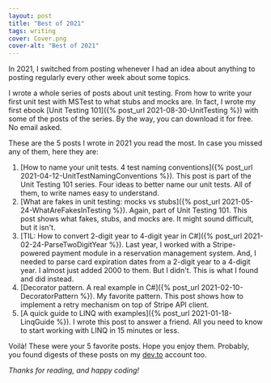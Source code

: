 ```yaml
---
layout: post
title: "Best of 2021"
tags: writing
cover: Cover.png
cover-alt: "Best of 2021" 
---
```


In 2021, I switched from posting whenever I had an idea about anything to posting regularly every other week about some topics.

I wrote a whole series of posts about unit testing. From how to write your first unit test with MSTest to what stubs and mocks are. In fact, I wrote my first ebook [Unit Testing 101]({% post_url 2021-08-30-UnitTesting %}) with some of the posts of the series. By the way, you can download it for free. No email asked.

These are the 5 posts I wrote in 2021 you read the most. In case you missed any of them, here they are:

1. [How to name your unit tests. 4 test naming conventions]({% post_url 2021-04-12-UnitTestNamingConventions %}). This post is part of the Unit Testing 101 series. Four ideas to better name our unit tests. All of them, to write names easy to understand.
2. [What are fakes in unit testing: mocks vs stubs]({% post_url 2021-05-24-WhatAreFakesInTesting %}). Again, part of Unit Testing 101. This post shows what fakes, stubs, and mocks are. It might sound difficult, but it isn't.
3. [TIL: How to convert 2-digit year to 4-digit year in C#]({% post_url 2021-02-24-ParseTwoDigitYear %}). Last year, I worked with a Stripe-powered payment module in a reservation management system. And, I needed to parse card expiration dates from a 2-digit year to a 4-digit year. I almost just added 2000 to them. But I didn't. This is what I found and did instead.
4. [Decorator pattern. A real example in C#]({% post_url 2021-02-10-DecoratorPattern %}). My favorite pattern. This post shows how to implement a retry mechanism on top of Stripe API client.
5. [A quick guide to LINQ with examples]({% post_url 2021-01-18-LinqGuide %}). I wrote this post to answer a friend. All you need to know to start working with LINQ in 15 minutes or less.

Voilà! These were your 5 favorite posts. Hope you enjoy them. Probably, you found digests of these posts on my [dev.to](https://dev.to/canro91) account too.

_Thanks for reading, and happy coding!_